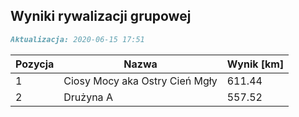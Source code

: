 ## Wyniki rywalizacji grupowej

```markdown
Aktualizacja: 2020-06-15 17:51
```

Pozycja | Nazwa | Wynik [km] |
------------ | -------------  | -------------
 1 |Ciosy Mocy aka Ostry Cień Mgły | 611.44 
 2 |Drużyna A | 557.52